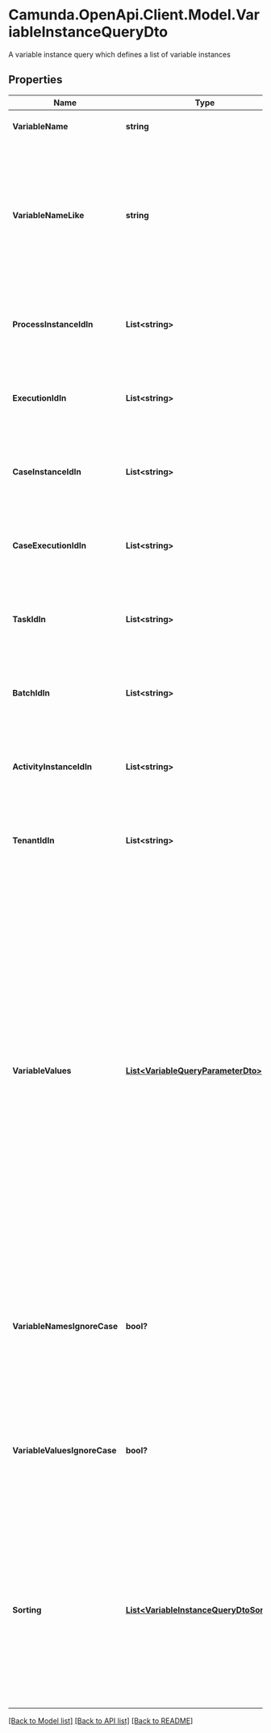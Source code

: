 # Camunda.OpenApi.Client.Model.VariableInstanceQueryDto
A variable instance query which defines a list of variable instances

## Properties

Name | Type | Description | Notes
------------ | ------------- | ------------- | -------------
**VariableName** | **string** | Filter by variable instance name. | [optional] 
**VariableNameLike** | **string** | Filter by the variable instance name. The parameter can include the wildcard &#x60;%&#x60; to express like-strategy such as: starts with (&#x60;%&#x60;name), ends with (name&#x60;%&#x60;) or contains (&#x60;%&#x60;name&#x60;%&#x60;). | [optional] 
**ProcessInstanceIdIn** | **List&lt;string&gt;** | Only include variable instances which belong to one of the passed  process instance ids. | [optional] 
**ExecutionIdIn** | **List&lt;string&gt;** | Only include variable instances which belong to one of the passed  execution ids. | [optional] 
**CaseInstanceIdIn** | **List&lt;string&gt;** | Only include variable instances which belong to one of the passed  case instance ids. | [optional] 
**CaseExecutionIdIn** | **List&lt;string&gt;** | Only include variable instances which belong to one of the passed  case execution ids. | [optional] 
**TaskIdIn** | **List&lt;string&gt;** | Only include variable instances which belong to one of the passed  task ids. | [optional] 
**BatchIdIn** | **List&lt;string&gt;** | Only include variable instances which belong to one of the passed  batch ids. | [optional] 
**ActivityInstanceIdIn** | **List&lt;string&gt;** | Only include variable instances which belong to one of the passed  activity instance ids. | [optional] 
**TenantIdIn** | **List&lt;string&gt;** | Only include variable instances which belong to one of the passed  tenant ids. | [optional] 
**VariableValues** | [**List&lt;VariableQueryParameterDto&gt;**](VariableQueryParameterDto.md) | An array to only include variable instances that have the certain values. The array consists of objects with the three properties &#x60;name&#x60;, &#x60;operator&#x60; and &#x60;value&#x60;. &#x60;name (String)&#x60; is the variable name, &#x60;operator (String)&#x60; is the comparison operator to be used and &#x60;value&#x60; the variable value. &#x60;value&#x60; may be &#x60;String&#x60;, &#x60;Number&#x60; or &#x60;Boolean&#x60;.  Valid operator values are: &#x60;eq&#x60; - equal to; &#x60;neq&#x60; - not equal to; &#x60;gt&#x60; - greater than; &#x60;gteq&#x60; - greater than or equal to; &#x60;lt&#x60; - lower than; &#x60;lteq&#x60; - lower than or equal to; &#x60;like&#x60; | [optional] 
**VariableNamesIgnoreCase** | **bool?** | Match all variable names provided in &#x60;variableValues&#x60; case-insensitively. If set to &#x60;true&#x60; **variableName** and **variablename** are treated as equal. | [optional] 
**VariableValuesIgnoreCase** | **bool?** | Match all variable values provided in &#x60;variableValues&#x60; case-insensitively. If set to &#x60;true&#x60; **variableValue** and **variablevalue** are treated as equal. | [optional] 
**Sorting** | [**List&lt;VariableInstanceQueryDtoSorting&gt;**](VariableInstanceQueryDtoSorting.md) | An array of criteria to sort the result by. Each element of the array is an object that specifies one ordering.                       The position in the array identifies the rank of an ordering, i.e., whether it is primary, secondary, etc.                       Sorting has no effect for &#x60;count&#x60; endpoints | [optional] 

[[Back to Model list]](../README.md#documentation-for-models) [[Back to API list]](../README.md#documentation-for-api-endpoints) [[Back to README]](../README.md)

